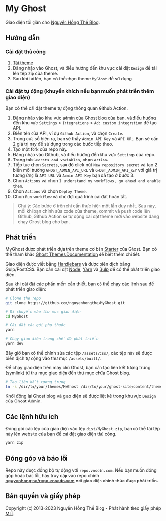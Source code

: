 # My Ghost

Giao diện tối giản cho [Nguyễn Hồng Thế Blog](https://nguyenhongthe.net).

## Hướng dẫn

### Cài đặt thủ công

1. [Tải theme](https://github.com/nguyenhongthe/myghost/archive/main.zip)
2. Đăng nhập vào Ghost, và điều hướng đến khu vực cài đặt `Design` để tải lên tệp zip của theme.
3. Sau khi tải lên, bạn có thể chọn theme `MyGhost` để sử dụng.

### Cài đặt tự động (khuyến khích nếu bạn muốn phát triển thêm giao diện)

Bạn có thể cài đặt theme tự động thông quan Github Action.

1. Đăng nhập vào khu vực admin của Ghost blog của bạn, và điều hướng đến khu vực `Settings` > `Integrations` > `Add custom integration` để tạo API.
2. Điền tên của API, ví dụ `Github Action`, và chọn `Create`.
3. Trong cửa sổ hiện ra, bạn sẽ thấy `Admin API Key` và `API URL`. Bạn sẽ cần 2 giá trị này để sử dụng trong các bước tiếp theo.
4. Tạo một fork của repo này.
5. Đăng nhập vào Github, và điều hướng đến khu vực `Settings` của repo.
6. Trong tab `Secrets and variables`, chọn `Action`.
7. Tiếp tục chọn `Secrets`, sau đó click nút `New repository secret` và tạo 2 biến môi trường `GHOST_ADMIN_API_URL` và `GHOST_ADMIN_API_KEY` với giá trị tương ứng là `API URL` và `Admin API Key` bạn đã tạo ở bước 3.
8. Chọn `Actions` và chọn `I understand my workflows, go ahead and enable them`.
9. Chọn `Actions` và chọn `Deploy Theme`.
10. Chọn `Run workflow` và chờ đợi quá trình cài đặt hoàn tất.

> Chú ý: Các bước ở trên chỉ cần thực hiện một lần duy nhất. Sau này, mỗi khi bạn chỉnh sửa code của theme, commit và push code lên Github, Github Action sẽ tự động cài đặt theme mới vào website đang chạy Ghost blog cho bạn.

## Phát triển

MyGhost được phát triển dựa trên theme cơ bản [Starter](https://github.com/TryGhost/Starter) của Ghost. Bạn có thể tham khảo [Ghost Themes Documentation](https://ghost.org/docs/themes/) để biết thêm chi tiết.

Giao diện được viết bằng [Handlebars](https://handlebarsjs.com/) và được biên dịch bằng Gulp/PostCSS. Bạn cần cài đặt [Node](https://nodejs.org/), [Yarn](https://yarnpkg.com/) và [Gulp](https://gulpjs.com) để có thể phát triển giao diện.

Sau khi cài đặt các phần mềm cần thiết, bạn có thể chạy các lệnh sau để phát triển giao diện:

```bash
# Clone the repo
git clone https://github.com/nguyenhongthe/MyGhost.git

# Di chuyển vào thư mục giao diện
cd MyGhost

# Cài đặt các gói phụ thuộc
yarn

# Chạy giao diện trong chế độ phát triển
yarn dev
```

Bây giờ bạn có thể chỉnh sửa các tệp `/assets/css/`, các tệp này sẽ được biên dịch tự động vào thư mục `/assets/built/`.

Để chạy giao diện trên máy chủ Ghost, bạn cần tạo liên kết tượng trưng (symlink) từ thư mục giao diện đến thư mục chứa Ghost blog.

```bash
# Tạo liên kết tượng trưng
ln -s /dir/to/your/themes/MyGhost /dir/to/your/ghost-site/content/themes/myghost
```

Khởi động lại Ghost blog và giao diện sẽ được liệt kê trong khu vực `Design` của Ghost Admin.

## Các lệnh hữu ích

Đóng gói các tệp của giao diện vào tệp `dist/MyGhost.zip`, bạn có thể tải tệp này lên website của bạn để cài đặt giao diện thủ công.

```bash
yarn zip
```

## Đóng góp và báo lỗi

Repo này được đồng bộ tự động với `repo.vnscdn.com`. Nếu bạn muốn đóng góp hoặc báo lỗi, hãy truy cập vào repo chính [nguyenhongthe/repo.vnscdn.com](https://github.com/nguyenhongthe/repo.vnscdn.com/tree/main/packages/myghost) nơi giao diện chính thức được phát triển.

## Bản quyền và giấy phép

Copyright (c) 2013-2023 Nguyễn Hồng Thế Blog - Phát hành theo giấy phép [MIT](LICENSE).
